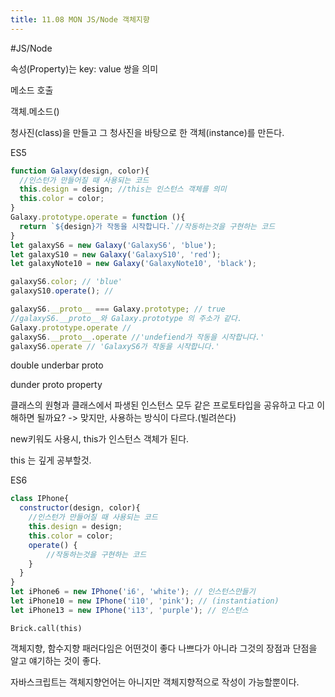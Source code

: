```yaml
---
title: 11.08 MON JS/Node 객체지향
---
```


#JS/Node

속성(Property)는 key: value 쌍을 의미

메소드 호출

객체.메소드()

청사진(class)을 만들고 그 청사진을 바탕으로 한 객체(instance)를 만든다.

ES5

```js
function Galaxy(design, color){
  //인스턴가 만들어질 때 사용되는 코드
  this.design = design; //this는 인스턴스 객체를 의미
  this.color = color;
}
Galaxy.prototype.operate = function (){
  return `${design}가 작동을 시작합니다.`//작동하는것을 구현하는 코드
}
let galaxyS6 = new Galaxy('GalaxyS6', 'blue');
let galaxyS10 = new Galaxy('GalaxyS10', 'red');
let galaxyNote10 = new Galaxy('GalaxyNote10', 'black');

galaxyS6.color; // 'blue'
galaxyS10.operate(); // 

galaxyS6.__proto__ === Galaxy.prototype; // true
//galaxyS6.__proto__와 Galaxy.prototype 의 주소가 같다.
Galaxy.prototype.operate // 
galaxyS6.__proto__.operate //'undefiend가 작동을 시작합니다.'
galaxyS6.operate // 'GalaxyS6가 작동을 시작합니다.'
```

double underbar proto

dunder proto property

클래스의 원형과 클래스에서 파생된 인스턴스 모두 같은 프로토타입을 공유하고 다고 이해하면 될까요? -> 맞지만, 사용하는 방식이 다르다.(빌려쓴다)

new키워도 사용시, this가 인스턴스 객체가 된다.

this 는 깊게 공부할것.



ES6

```js
class IPhone{
  constructor(design, color){
    //인스턴가 만들어질 때 사용되는 코드
    this.design = design;
    this.color = color;
    operate() {
	  	//작동하는것을 구현하는 코드
    }
  }
}
let iPhone6 = new IPhone('i6', 'white'); // 인스턴스만들기
let iPhone10 = new IPhone('i10', 'pink'); // (instantiation)
let iPhone13 = new IPhone('i13', 'purple'); // 인스턴스


```



```
Brick.call(this)
```



객체지향, 함수지향 패러다임은 어떤것이 좋다 나쁘다가 아니라 그것의 장점과 단점을 알고 얘기하는 것이 좋다.

자바스크립트는 객체지향언어는 아니지만 객체지향적으로 작성이 가능할뿐이다.

​	
